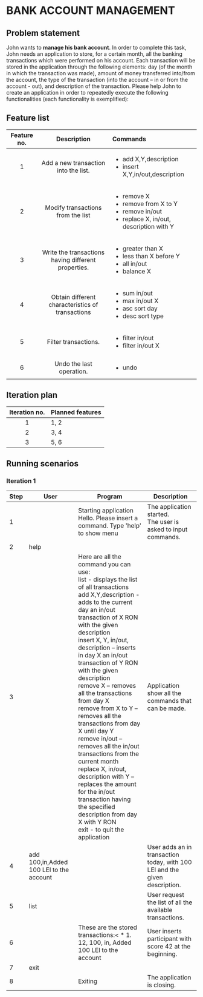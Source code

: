 #  BANK ACCOUNT MANAGEMENT

## Problem statement
John wants to **manage his bank account**. In order to complete this task, John needs an application to
store, for a certain month, all the banking transactions which were performed on his account. Each
transaction will be stored in the application through the following elements: day (of the month in
which the transaction was made), amount of money transferred into/from the account, the type of the
transaction (into the account – in or from the account - out), and description of the transaction. Please
help John to create an application in order to repeatedly execute the following functionalities (each
functionality is exemplified):

## Feature list

Feature no.   | Description                                             | Commands
:------------:|:-------------------------------------------------------:|:----------------------------------------------------------------------
1             | Add a new transaction into the list.				    | <ul><li>add X,Y,description</li><li>insert X,Y,in/out,description</li></ul>
2             | Modify transactions from the list                       | <ul><li>remove X</li><li>remove from X to Y</li><li>remove in/out</li><li>replace X, in/out, description with Y</li></ul>
3             | Write the transactions having different properties.     | <ul><li>greater than X</li><li>less than X before Y</li><li>all in/out</li><li>balance X</li></ul>
4             | Obtain different characteristics of transactions        | <ul><li>sum in/out</li><li>max in/out X</li><li>asc sort day</li><li>desc sort type</li></ul>
5             | Filter transactions.                                    | <ul><li>filter in/out</li><li>filter in/out X</li></ul>
6             | Undo the last operation.                                | <ul><li>undo</li></ul>

## Iteration plan

Iteration no. | Planned features
:------------:|:----------------
1             | 1, 2
2             | 3, 4
3             | 5, 6

## Running scenarios

### Iteration 1

<table>
    <thead>
        <tr>
            <th>Step</th>
            <th>User</th>
            <th>Program</th>
            <th>Description</th>
        </tr>
    </thead>
    <tbody>
        <tr>
            <td>1</td>
            <td></td>
            <td>Starting application<br>
                Hello. Please insert a command. Type 'help' to show menu
            </td>
            <td>The application started.<br>
				The user is asked to input commands.
            </td>
        </tr>
        <tr>
            <td>2</td>
            <td>help</td>
            <td></td>
            <td></td>
        </tr>
        <tr>
            <td>3</td>
            <td></td>
			<td>Here are all the command you can use:<br>
			 list - displays the list of all transactions <br>
			 add X,Y,description - adds to the current day an in/out transaction of X RON with the given description<br>
			 insert X, Y, in/out, description – inserts in day X an in/out transaction of Y RON with the given description<br>
			 remove X – removes all the transactions from day X<br>
			 remove from X to Y – removes all the transactions from day X until day Y<br>
			 remove in/out – removes all the in/out transactions from the current month<br>
			 replace X, in/out, description with Y – replaces the amount for the in/out transaction having the specified description from day X with Y RON<br>
			 exit - to quit the application<br>
			</td>
            <td>Application show all the commands that can be made.</td>
        </tr>
        <tr>
            <td>4</td>
            <td>add 100,in,Added 100 LEI to the account</td>
            <td></td>
            <td>User adds an in transaction today, with 100 LEI and the given description.</td>
        </tr>
        <tr>
            <td>5</td>
            <td>list</td>
            <td></td>
            <td>User request the list of all the available transactions.</td>
        </tr>
        <tr>
			<td>6</td>
            <td></td>
			<td>These are the stored transactions:<
				* 1. 12, 100, in, Added 100 LEI to the account
            <td>User inserts participant with score 42 at the beginning.</td>
        </tr>
        <tr>
            <td>7</td>
            <td>exit</td>
            <td></td>
            <td></td>
        </tr>
        <tr>
            <td>8</td>
            <td></td>
            <td>
                Exiting
            </td>
            <td>The application is closing.</td>
        </tr>
    </tbody>
</table>
